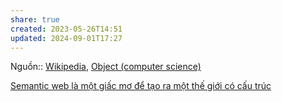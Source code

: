 ```yaml
---
share: true
created: 2023-05-26T14:51
updated: 2024-09-01T17:27
---
```

Nguồn:: [Wikipedia](../../../../../../%E2%9A%A1Hi%E1%BB%83u%20bi%E1%BA%BFt%20s%C3%A2u/%CE%9E%20Ngu%E1%BB%93n/Wikipedia.md), [Object (computer science)](https://en.wikipedia.org/wiki/Object_(computer_science))

[Semantic web là một giấc mơ để tạo ra một thế giới có cấu trúc](./Semantic%20web%20l%C3%A0%20m%E1%BB%99t%20gi%E1%BA%A5c%20m%C6%A1%20%C4%91%E1%BB%83%20t%E1%BA%A1o%20ra%20m%E1%BB%99t%20th%E1%BA%BF%20gi%E1%BB%9Bi%20c%C3%B3%20c%E1%BA%A5u%20tr%C3%BAc.md) 